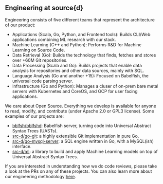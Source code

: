 ## Engineering at source{d}

Engineering consists of five different teams that represent the architecture of our product:

- Applications (Scala, Go, Python, and Frontend tools): Builds CLI/Web applications combining ML research with our stack.
- Machine Learning (C++ and Python): Performs R&D for Machine Learning on Source Code.
- Data Retrieval (Go): Builds the technology that finds, fetches and stores over +60M Git repositories.
- Data Processing (Scala and Go): Builds projects that enable data analysis for repositories and other data sources, mainly with SQL.
- Language Analysis (Go and another +15): Focused on Babelfish, the universal code parsing server.
- Infrastructure (Go and Python): Manages a cluser of on-prem bare metal servers with Kubernetes and CoreOS, and GCP for user facing applications. 

We care about Open Source. Everything we develop is available for anyone to read, modify, and contribute (under Apache 2.0 or GPL3 license). Some examples of our projects are:

- [bblfsh/bblfshd](https://github.com/bblfsh/bblfshd): Babelfish server, turning code into Universal Abstract Syntax Trees (UASTs). 
- [src-d/go-git](https://github.com/src-d/go-git): a highly extensible Git implementation in pure Go.
- [src-d/go-mysql-server](https://github.com/src-d/go-mysql-server): a SQL engine written in Go, with a MySQL(ish) interface.
- [src-d/ml](https://github.com/src-d/ml/tree/develop): a library to build and apply Machine Learning models on top of Universal Abstract Syntax Trees.

If you are interested in understanding how we do code reviews, please take a look at the PRs on any of these projects. You can also learn more about our engineering methodology [here](https://github.com/src-d/guide/tree/master/engineering).
